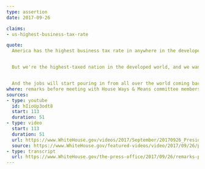 ```yaml
---
type: assertion
date: 2017-09-26

claims:
- us-highest-business-tax-rate

quote:
  America has the highest business tax rate in anywhere in the developed world. We're the highest-taxed nation in the developed world, and I think in the undeveloped world too. But you know, I have to be very accurate with these people because they'll start claiming all sorts of things. So we'll just keep it in the developed world, Mike. Okay?


  But we're the highest-taxed nation in the developed world, and we want to become one of the lowest, and that's what we'll be doing. And we'll be announcing those numbers tomorrow. We want to go over them with the committee, but they are set.


  And the jobs will start pouring in from all over the world coming back to our country. They've left our country, so many of the jobs, and they’ll be coming back in because we have a non-competitive tax structure right now, and we're going to go super-competitive.
where: remarks before meeting with House Ways & Means committee members
sources:
- type: youtube
  id: hIioUp3odt8
  start: 113
  duration: 51
- type: video
  start: 113
  duration: 51
  url: https://www.WhiteHouse.gov/videos/2017/September/20170926_President_Trump_Meets_with_Bipartisan_Members_of_the_House_Committee_on_Ways_and_Means_HD.mp4
  source: https://www.WhiteHouse.gov/featured-videos/video/2017/09/26/president-trump-meets-bipartisan-members-house-committee-ways-and
- type: transcript
  url: https://www.WhiteHouse.gov/the-press-office/2017/09/26/remarks-president-trump-meeting-bipartisan-members-house-committee-ways
---
```

